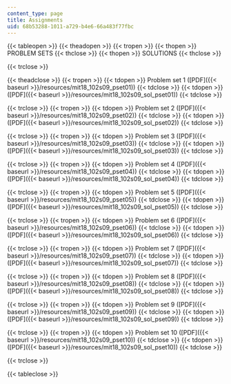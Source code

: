 ```yaml
---
content_type: page
title: Assignments
uid: 68b53288-1011-a729-b4e6-66a483f77fbc
---
```


{{< tableopen >}}
{{< theadopen >}}
{{< tropen >}}
{{< thopen >}}
PROBLEM SETS
{{< thclose >}}
{{< thopen >}}
SOLUTIONS
{{< thclose >}}

{{< trclose >}}

{{< theadclose >}}
{{< tropen >}}
{{< tdopen >}}
Problem set 1 ([PDF]({{< baseurl >}}/resources/mit18_102s09_pset01))
{{< tdclose >}}
{{< tdopen >}}
([PDF]({{< baseurl >}}/resources/mit18_102s09_sol_pset01))
{{< tdclose >}}

{{< trclose >}}
{{< tropen >}}
{{< tdopen >}}
Problem set 2 ([PDF]({{< baseurl >}}/resources/mit18_102s09_pset02))
{{< tdclose >}}
{{< tdopen >}}
([PDF]({{< baseurl >}}/resources/mit18_102s09_sol_pset02))
{{< tdclose >}}

{{< trclose >}}
{{< tropen >}}
{{< tdopen >}}
Problem set 3 ([PDF]({{< baseurl >}}/resources/mit18_102s09_pset03))
{{< tdclose >}}
{{< tdopen >}}
([PDF]({{< baseurl >}}/resources/mit18_102s09_sol_pset03))
{{< tdclose >}}

{{< trclose >}}
{{< tropen >}}
{{< tdopen >}}
Problem set 4 ([PDF]({{< baseurl >}}/resources/mit18_102s09_pset04))
{{< tdclose >}}
{{< tdopen >}}
([PDF]({{< baseurl >}}/resources/mit18_102s09_sol_pset04))
{{< tdclose >}}

{{< trclose >}}
{{< tropen >}}
{{< tdopen >}}
Problem set 5 ([PDF]({{< baseurl >}}/resources/mit18_102s09_pset05))
{{< tdclose >}}
{{< tdopen >}}
([PDF]({{< baseurl >}}/resources/mit18_102s09_sol_pset05))
{{< tdclose >}}

{{< trclose >}}
{{< tropen >}}
{{< tdopen >}}
Problem set 6 ([PDF]({{< baseurl >}}/resources/mit18_102s09_pset06))
{{< tdclose >}}
{{< tdopen >}}
([PDF]({{< baseurl >}}/resources/mit18_102s09_sol_pset06))
{{< tdclose >}}

{{< trclose >}}
{{< tropen >}}
{{< tdopen >}}
Problem set 7 ([PDF]({{< baseurl >}}/resources/mit18_102s09_pset07))
{{< tdclose >}}
{{< tdopen >}}
([PDF]({{< baseurl >}}/resources/mit18_102s09_sol_pset07))
{{< tdclose >}}

{{< trclose >}}
{{< tropen >}}
{{< tdopen >}}
Problem set 8 ([PDF]({{< baseurl >}}/resources/mit18_102s09_pset08))
{{< tdclose >}}
{{< tdopen >}}
([PDF]({{< baseurl >}}/resources/mit18_102s09_sol_pset08))
{{< tdclose >}}

{{< trclose >}}
{{< tropen >}}
{{< tdopen >}}
Problem set 9 ([PDF]({{< baseurl >}}/resources/mit18_102s09_pset09))
{{< tdclose >}}
{{< tdopen >}}
([PDF]({{< baseurl >}}/resources/mit18_102s09_sol_pset09))
{{< tdclose >}}

{{< trclose >}}
{{< tropen >}}
{{< tdopen >}}
Problem set 10 ([PDF]({{< baseurl >}}/resources/mit18_102s09_pset10))
{{< tdclose >}}
{{< tdopen >}}
([PDF]({{< baseurl >}}/resources/mit18_102s09_sol_pset10))
{{< tdclose >}}

{{< trclose >}}

{{< tableclose >}}